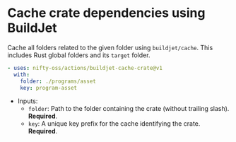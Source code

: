 # Cache crate dependencies using BuildJet

Cache all folders related to the given folder using `buildjet/cache`. This includes Rust global folders and its `target` folder.

```yaml
- uses: nifty-oss/actions/buildjet-cache-crate@v1
  with:
    folder: ./programs/asset
    key: program-asset
```

- Inputs:
  - `folder`: Path to the folder containing the crate (without trailing slash). **Required**.
  - `key`: A unique key prefix for the cache identifying the crate. **Required**.
